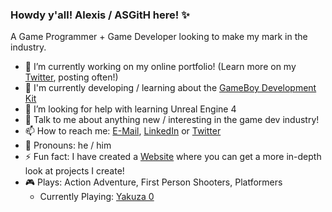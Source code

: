 ### Howdy y'all! Alexis / ASGitH here! ✨

A Game Programmer + Game Developer looking to make my mark in the industry.

- 🔭 I’m currently working on my online portfolio! (Learn more on my [Twitter](https://twitter.com/ASGDTweet), posting often!)
- 🌱 I'm currently developing / learning about the [GameBoy Development Kit](https://gbdk-2020.github.io/gbdk-2020/docs/api/index.html)
- 🤔 I’m looking for help with learning Unreal Engine 4
- 💬 Talk to me about anything new / interesting in the game dev industry!
- 📫 How to reach me: [E-Mail](7319aserna@gmail.com), [LinkedIn](https://www.linkedin.com/in/alexisserna/) or [Twitter](https://twitter.com/ASGDTweet)
- 💖 Pronouns: he / him
- ⚡ Fun fact: I have created a [Website](https://asgith.github.io/) where you can get a more in-depth look at projects I create!
- 🎮 Plays: Action Adventure, First Person Shooters, Platformers
  - Currently Playing: [Yakuza 0](https://yakuza.sega.com/yakuza0/home.html)
<!--
**ASGitH/ASGitH** is a ✨ _special_ ✨ repository because its `README.md` (this file) appears on your GitHub profile.

Here are some ideas to get you started:

- 🔭 I’m currently working on ...
- 🌱 I’m currently learning ...
- 👯 I’m looking to collaborate on ...
- 🤔 I’m looking for help with ...
- 💬 Ask me about ...
- 📫 How to reach me: ...
- 😄 Pronouns: ...
- ⚡ Fun fact: ...
-->
